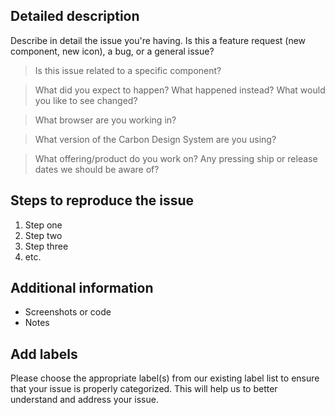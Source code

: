 <!-- Feel free to remove sections that aren't relevant.

## Title line template: [Title]: Brief description

-->

## Detailed description

Describe in detail the issue you're having. Is this a feature request (new component, new icon), a bug, or a general issue?


> Is this issue related to a specific component? 


> What did you expect to happen? What happened instead? What would you like to see changed?



> What browser are you working in? 



> What version of the Carbon Design System are you using? 



> What offering/product do you work on? Any pressing ship or release dates we should be aware of?


## Steps to reproduce the issue

1. Step one
2. Step two
3. Step three
4. etc.


## Additional information

* Screenshots or code
* Notes

## Add labels
Please choose the appropriate label(s) from our existing label list to ensure that your issue is properly categorized. This will help us to better understand and address your issue.
